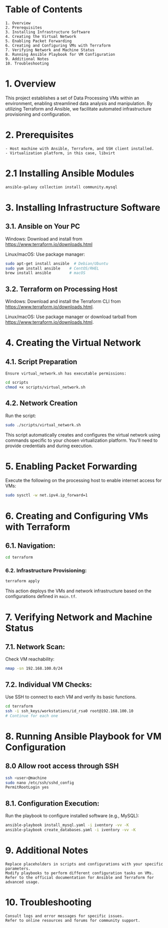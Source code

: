 # Table of Contents

    1. Overview
    2. Prerequisites
    3. Installing Infrastructure Software
    4. Creating the Virtual Network
    5. Enabling Packet Forwarding
    6. Creating and Configuring VMs with Terraform
    7. Verifying Network and Machine Status
    8. Running Ansible Playbook for VM Configuration
    9. Additional Notes
    10. Troubleshooting

# 1. Overview

This project establishes a set of Data Processing VMs within an environment, enabling streamlined data analysis and manipulation. By utilizing Terraform and Ansible, we facilitate automated infrastructure provisioning and configuration.

# 2. Prerequisites
    - Host machine with Ansible, Terraform, and SSH client installed.
    - Virtualization platform, in this case, libvirt

# 2.1 Installing Ansible Modules

```bash
ansible-galaxy collection install community.mysql
```

# 3. Installing Infrastructure Software
 
## 3.1. Ansible on Your PC

Windows: Download and install from https://www.terraform.io/downloads.html

Linux/macOS: Use package manager:

```bash
sudo apt-get install ansible  # Debian/Ubuntu
sudo yum install ansible    # CentOS/RHEL
brew install ansible        # macOS
```

## 3.2. Terraform on Processing Host

Windows: Download and install the Terraform CLI from https://www.terraform.io/downloads.html.

Linux/macOS: Use package manager or download tarball from https://www.terraform.io/downloads.html.

# 4. Creating the Virtual Network

## 4.1. Script Preparation

    Ensure virtual_network.sh has executable permissions:

```bash
cd scripts
chmod +x scripts/virtual_network.sh
```

## 4.2. Network Creation

Run the script:
```bash
sudo ./scripts/virtual_network.sh
```

This script automatically creates and configures the virtual network using commands specific to your chosen virtualization platform. You'll need to provide credentials and during execution.

# 5. Enabling Packet Forwarding

Execute the following on the processing host to enable internet access for VMs:

```bash
sudo sysctl -w net.ipv4.ip_forward=1
```

# 6. Creating and Configuring VMs with Terraform

## 6.1. Navigation:

```bash
cd terraform
```

### 6.2. Infrastructure Provisioning:

```bash
terraform apply
```

This action deploys the VMs and network infrastructure based on the configurations defined in `main.tf`.

# 7. Verifying Network and Machine Status

## 7.1. Network Scan:

Check VM reachability:

```bash
nmap -sn 192.168.100.0/24
```

## 7.2. Individual VM Checks:

Use SSH to connect to each VM and verify its basic functions.

```bash
cd terraform 
ssh -i ssh_keys/workstations/id_rsa0 root@192.168.100.10
# Continue for each one
```

# 8. Running Ansible Playbook for VM Configuration

## 8.0 Allow root access through SSH

```bash
ssh <user>@machine
sudo nano /etc/ssh/sshd_config
PermitRootLogin yes
```

## 8.1. Configuration Execution:

Run the playbook to configure installed software (e.g., MySQL):

```bash
ansible-playbook install_mysql.yaml -i iventory -vv -K
ansible-playbook create_databases.yaml -i iventory -vv -K
```

# 9. Additional Notes

    Replace placeholders in scripts and configurations with your specific parameters.
    Modify playbooks to perform different configuration tasks on VMs.
    Refer to the official documentation for Ansible and Terraform for advanced usage.

# 10. Troubleshooting

    Consult logs and error messages for specific issues.
    Refer to online resources and forums for community support.
